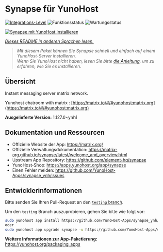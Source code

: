 <!--
N.B.: Diese README wurde automatisch von <https://github.com/YunoHost/apps/tree/master/tools/readme_generator> generiert.
Sie darf NICHT von Hand bearbeitet werden.
-->

# Synapse für YunoHost

[![Integrations-Level](https://apps.yunohost.org/badge/integration/synapse)](https://ci-apps.yunohost.org/ci/apps/synapse/)
![Funktionsstatus](https://apps.yunohost.org/badge/state/synapse)
![Wartungsstatus](https://apps.yunohost.org/badge/maintained/synapse)

[![Synapse mit YunoHost installieren](https://install-app.yunohost.org/install-with-yunohost.svg)](https://install-app.yunohost.org/?app=synapse)

*[Dieses README in anderen Sprachen lesen.](./ALL_README.md)*

> *Mit diesem Paket können Sie Synapse schnell und einfach auf einem YunoHost-Server installieren.*  
> *Wenn Sie YunoHost nicht haben, lesen Sie bitte [die Anleitung](https://yunohost.org/install), um zu erfahren, wie Sie es installieren.*

## Übersicht

Instant messaging server matrix network.

Yunohost chatroom with matrix : [https://matrix.to/#/#yunohost:matrix.org](https://matrix.to/#/#yunohost:matrix.org)


**Ausgelieferte Version:** 1.127.0~ynh1
## Dokumentation und Ressourcen

- Offizielle Website der App: <https://matrix.org/>
- Offizielle Verwaltungsdokumentation: <https://matrix-org.github.io/synapse/latest/welcome_and_overview.html>
- Upstream App Repository: <https://github.com/element-hq/synapse>
- YunoHost-Shop: <https://apps.yunohost.org/app/synapse>
- Einen Fehler melden: <https://github.com/YunoHost-Apps/synapse_ynh/issues>

## Entwicklerinformationen

Bitte senden Sie Ihren Pull-Request an den [`testing` branch](https://github.com/YunoHost-Apps/synapse_ynh/tree/testing).

Um den `testing` Branch auszuprobieren, gehen Sie bitte wie folgt vor:

```bash
sudo yunohost app install https://github.com/YunoHost-Apps/synapse_ynh/tree/testing --debug
oder
sudo yunohost app upgrade synapse -u https://github.com/YunoHost-Apps/synapse_ynh/tree/testing --debug
```

**Weitere Informationen zur App-Paketierung:** <https://yunohost.org/packaging_apps>
